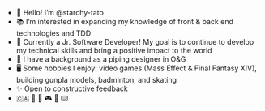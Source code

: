 - 👋 Hello! I’m @starchy-tato
- 📚 I’m interested in expanding my knowledge of front & back end technologies and TDD
- 🌱 Currently a Jr. Software Developer! My goal is to continue to develop my technical skills and bring a positive impact to the world
- 🦺 I have a background as a piping designer in O&G
- 🖥️ Some hobbies I enjoy: video games (Mass Effect & Final Fantasy XIV), building gunpla models, badminton, and skating
- ✨ Open to constructive feedback
- 🇨🇦 🐄 🐶 🎮 🎨 ⌨️ 

<!---
starchy-tato/starchy-tato is a ✨ special ✨ repository because its `README.md` (this file) appears on your GitHub profile.
You can click the Preview link to take a look at your changes.
--->
